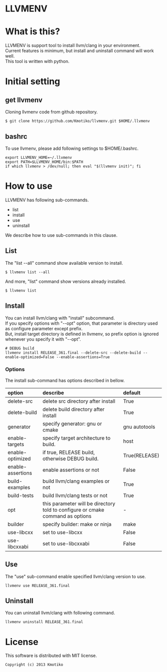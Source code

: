 LLVMENV
==================

# What is this?
LLVMENV is support tool to install llvm/clang in your environment.  
Current features is minimum, but install and uninstall command will work well.  
This tool is written with python.  

# Initial setting

## get llvmenv
Cloning llvmenv code from github repository.

```
$ git clone https://github.com/Kmotiko/llvmenv.git $HOME/.llvmenv
```

## bashrc
To use llvmenv, please add following settings to $HOME/.bashrc.

```shell
export LLVMENV_HOME=~/.llvmenv
export PATH=$LLVMENV_HOME/bin:$PATH
if which llvmenv > /dev/null; then eval "$(llvmenv init)"; fi
```


# How to use

LLVMENV has following sub-commands.

 * list
 * install
 * use
 * uninstall

We describe how to use sub-commands in this clause.

## List
The "list --all" command show available version to install.

```shell
$ llvmenv list --all
```

And more, "list" command show versions already installed.

```shell
$ llvmenv list
```

## Install
You can install llvm/clang with "install" subcommand.  
If you specify options with "--opt" option, that parameter is directory used as configure parameter except prefix.  
But, install target directory is defined in llvmenv, so prefix option is ignored whenever you specify it with "--opt".  

```shell
# DEBUG build
llvmenv install RELEASE_361.final --delete-src --delete-build --enable-optimized=False --enable-assertions=True
```

### Options

The install sub-command has options described in bellow.

|option                     | describe                                                            | default       |
|:--------------------------|:--------------------------------------------------------------------|:--------------|
|delete-src                 | delete src directory after install                                  | True          |
|delete-build               | delete build directory after install                                | True          |
|generator                  | specify generator: gnu or cmake                                     | gnu autotools |
|enable-targets             | specify target architecture to build.                               | host          |
|enable-optimized           | if true, RELEASE build, otherwise DEBUG build.                      | True(RELEASE) |
|enable-assertions          | enable assertions or not                                            | False         |
|build-examples             | build llvm/clang examples or not                                    | True          |
|build-tests                | build llvm/clang tests or not                                       | True          |
|opt                        | this parameter will be directory told to configure or cmake command as options| -             |
|builder                    | specify builder: make or ninja                                      | make          |
|use-libcxx                 | set to use-libcxx                                                   | False         |
|use-libcxxabi              | set to use-libcxxabi                                                | False         |


## Use
The "use" sub-command enable specified llvm/clang version to use.


```shell
llvmenv use RELEASE_361.final
```

## Uninstall
You can uninstall llvm/clang with following command.

```shell
llvmenv uninstall RELEASE_361.final
```


# License

This software is distributed with MIT license.

```
Copyright (c) 2013 Kmotiko
```
